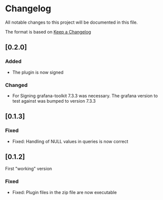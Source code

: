# Changelog

All notable changes to this project will be documented in this file.

The format is based on [Keep a Changelog](https://keepachangelog.com/en/1.0.0/)

## [0.2.0]

### Added

- The plugin is now signed

### Changed

- For Signing grafana-toolkit 7.3.3 was necessary. The grafana version to test against was
  bumped to version 7.3.3

## [0.1.3]

### Fixed

- Fixed: Handling of NULL values in queries is now correct

## [0.1.2]

First "working" version

### Fixed

- Fixed: Plugin files in the zip file are now executable
